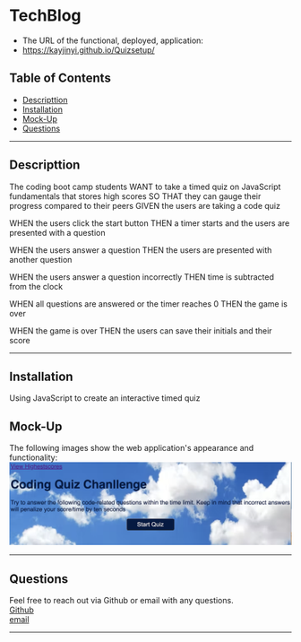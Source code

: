 # TechBlog

- The URL of the functional, deployed, application:
- https://kayjinyi.github.io/Quizsetup/

## Table of Contents

- [Descripttion](#descripttion)
- [Installation](#installation)
- [Mock-Up](#mock-up)
- [Questions](#questions)

---

## Descripttion

The coding boot camp students WANT to take a timed quiz on JavaScript fundamentals that stores high scores
SO THAT they can gauge their progress compared to their peers
GIVEN the users are taking a code quiz

WHEN the users click the start button
THEN a timer starts and the users are presented with a question

WHEN the users answer a question
THEN the users are presented with another question

WHEN the users answer a question incorrectly
THEN time is subtracted from the clock

WHEN all questions are answered or the timer reaches 0
THEN the game is over

WHEN the game is over
THEN the users can save their initials and their score

---

## Installation

Using JavaScript to create an interactive timed quiz

## Mock-Up

The following images show the web application's appearance and functionality:
![This is a quiz](./assets/images/Screen%20Shot%202022-04-17%20at%209.49.14%20PM.png)

---

## Questions

Feel free to reach out via Github or email with any questions. <br>
[Github](https://github.com/kayjinyi) <br>
[email](mailto:kayjinyi@gmail.com)

---
